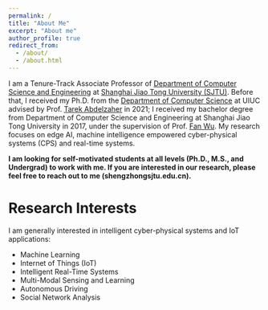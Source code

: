 ```yaml
---
permalink: /
title: "About Me"
excerpt: "About me"
author_profile: true
redirect_from: 
  - /about/
  - /about.html
---
```


I am a Tenure-Track Associate Professor of [Department of Computer Science and Engineering](http://www.cs.sjtu.edu.cn/en/) at [Shanghai Jiao Tong University (SJTU)](http://en.sjtu.edu.cn/). Before that, I received my Ph.D. from the [Department of Computer Science](https://cs.illinois.edu/) at UIUC advised by Prof. [Tarek Abdelzaher](http://abdelzaher.cs.illinois.edu/) in 2021; I received my bachelor degree from Department of Computer Science and Engineering at Shanghai Jiao Tong University in 2017, under the supervision of Prof. [Fan Wu](http://www.cs.sjtu.edu.cn/~fwu/). My research focuses on edge AI, machine intelligence empowered cyber-physical systems (CPS) and real-time systems.

**I am looking for self-motivated students at all levels (Ph.D., M.S., and Undergrad) to work with me. If you are interested in our research, please feel free to reach out to me (shengzhong<at>sjtu.edu.cn).**

Research Interests
======
I am generally interested in intelligent cyber-physical systems and IoT applications:

* Machine Learning
* Internet of Things (IoT)
* Intelligent Real-Time Systems
* Multi-Modal Sensing and Learning
* Autonomous Driving
* Social Network Analysis

